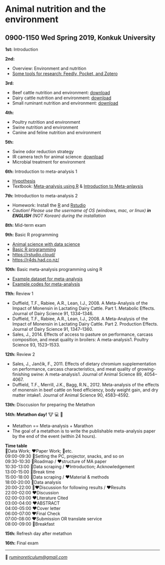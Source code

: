 # Animal nutrition and the environment  
0900-1150 Wed Spring 2019, Konkuk University  
---------------------------------------

**1st:** Introduction  

**2nd:** 
- Overview: Environment and nutrition  
- [Some tools for research: Feedly, Pocket, and Zotero](https://youngjunna.github.io/2019-animal-nutrition-and-the-environment/Some_tools_for_research.html#1)

**3rd:** 
- Beef cattle nutrition and environment: [download](https://github.com/YoungjunNa/2019-animal-nutrition-and-the-environment/raw/master/Beef%20cattle%20nutrition%20and%20environment%20-%20G%20Park.pptx)
- Dairy cattle nutrition and environment: [download](https://github.com/YoungjunNa/2019-animal-nutrition-and-the-environment/raw/master/Dairy%20cattle%20Nutrition%20%26%20Environment_Kim.pptx)
- Small ruminant nutrition and environment: [download](https://github.com/YoungjunNa/2019-animal-nutrition-and-the-environment/raw/master/Small%20ruminant%20nutrition%20and%20environment_Lee.pptx)  

**4th:** 
- Poultry nutrition and environment
- Swine nutrition and environment
- Canine and feline nutrition and environment  

**5th:** 
- Swine odor reduction strategy
- IR camera tech for animal science: [download](https://github.com/YoungjunNa/2019-animal-nutrition-and-the-environment/blob/master/IR%20camera%20tech%20and%20animal-H.Kang.pdf)
- Microbial treatment for environment

**6th:** Introduction to meta-analysis 1  
- [Hypothesis](https://docs.google.com/presentation/d/12hvnrdV0ejO2iUR4VxWqZi80ZvSKx-rkbf5OL-J2szk/edit?usp=sharing)  
- Textbook: [Meta-analysis using R](https://book.naver.com/bookdb/book_detail.nhn?bid=9229584) & [Introduction to Meta-anlaysis](https://onlinelibrary.wiley.com/doi/book/10.1002/9780470743386)

**7th:** Introduction to meta-analysis 2
- Homework: Install the [R](https://www.r-project.org/) and [Rstudio](https://www.rstudio.com/) 
- *Caution! Please use the username of OS (windows, mac, or linux) **in ENGLISH** (NOT Korean) during the installation*  

**8th:** Mid-term exam

**9th:** Basic R programming  
- [Animal science with data science](https://github.com/YoungjunNa/aes/blob/master/animal%20science%20with%20data%20science.pdf)  
- [Basic R programming](https://youngjunna.github.io/aes/basicR)  
- https://rstudio.cloud/  
- https://r4ds.had.co.nz/

**10th:** Basic meta-analysis programming using R  
- [Example dataset for meta-analysis](https://github.com/YoungjunNa/animal_science/raw/master/R/meta_dataframe.xlsx)  
- [Example codes for meta-analysis](https://github.com/YoungjunNa/animal_science/blob/master/R/r_meta-analysis.R)  

**11th:** Review 1  
- Duffield, T.F., Rabiee, A.R., Lean, I.J., 2008. A Meta-Analysis of the Impact of Monensin in Lactating Dairy Cattle. Part 1. Metabolic Effects. Journal of Dairy Science 91, 1334–1346. 
- Duffield, T.F., Rabiee, A.R., Lean, I.J., 2008. A Meta-Analysis of the Impact of Monensin in Lactating Dairy Cattle. Part 2. Production Effects. Journal of Dairy Science 91, 1347–1360. 
- Sales, J., 2014. Effects of access to pasture on performance, carcass composition, and meat quality in broilers: A meta-analysis1. Poultry Science 93, 1523–1533.  


**12th:** Review 2    
- Sales, J., Jančík, F., 2011. Effects of dietary chromium supplementation on performance, carcass characteristics, and meat quality of growing-finishing swine: A meta-analysis1. Journal of Animal Science 89, 4054–4067. 
- Duffield, T.F., Merrill, J.K., Bagg, R.N., 2012. Meta-analysis of the effects of monensin in beef cattle on feed efficiency, body weight gain, and dry matter intake1. Journal of Animal Science 90, 4583–4592.  

**13th:** Disccusion for preparing the Metathon

**14th: Metathon day!** :cow: :computer: :running:  
- Metathon == Meta-analysis + Marathon  
- The goal of a metathon is to write the publishable meta-analysis paper by the end of the event (within 24 hours).  

**Time table**  
💚Data Work; ❤️Paper Work; 💙etc.  
09:00-09:30 💙Setting the PC, projector, snacks, and so on  
09:30-10:30 💙Roadmap / ❤️structure of MA paper  
10:30-13:00 💚Data scraping / ❤️Introduction; Acknowledgement  
13:00-15:00 💙Break time  
15:00-18:00 💚Data scraping / ❤️Material & methods  
18:00-20:00 💚Data analysis  
20:00-22:00 💚❤️Discussion for following results / ❤️Results  
22:00-02:00 ❤️Discussion  
02:00-03:00 ❤️Literature Cited  
03:00-04:00 ❤️ABSTRACT  
04:00-05:00 ❤️Cover letter  
06:00-07:00 ❤️Final Check  
07:00-08:00 ❤️Submission OR translate service  
08:00-09:00 💙Breakfast  

**15th:** Refresh day after metathon

**16th:** Final exam

---------------------------------------
💌 *ruminoreticulum@gmail.com*
